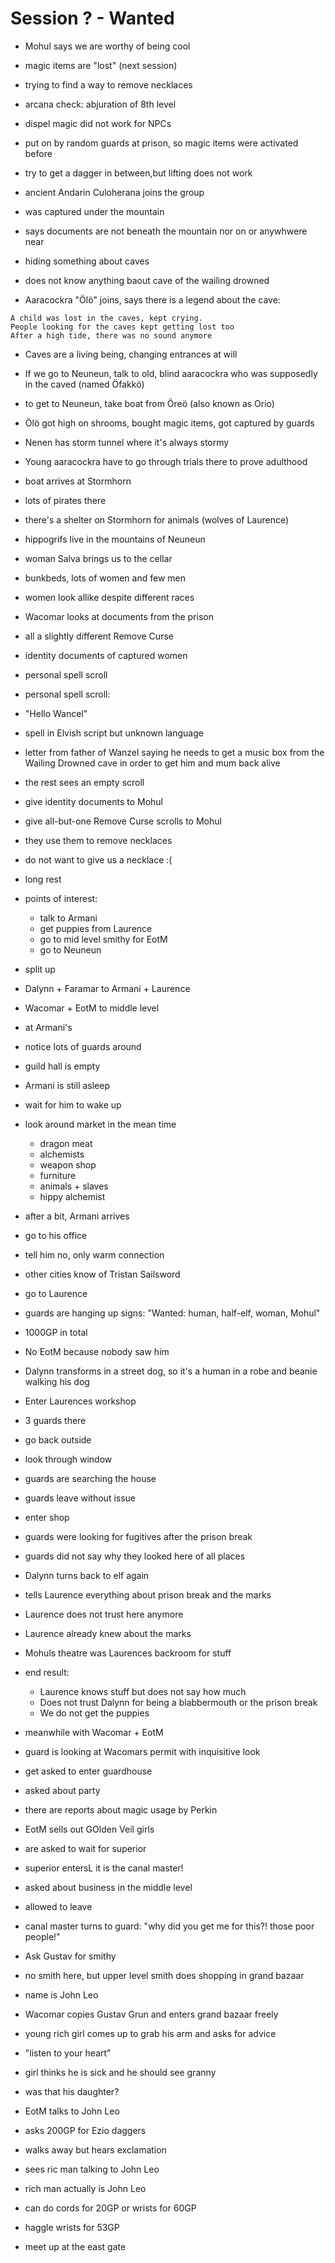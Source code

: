 # Session ? - Wanted

- Mohul says we are worthy of being cool
- magic items are "lost" (next session)

- trying to find a way to remove necklaces
- arcana check: abjuration of 8th level
- dispel magic did not work for NPCs
- put on by random guards at prison, so magic items were activated before
- try to get a dagger in between,but lifting does not work

- ancient Andarin Culoherana joins the group
- was captured under the mountain
- says documents are not beneath the mountain nor on or anywhwere near
- hiding something about caves
- does not know anything baout cave of the wailing drowned
- Aaracockra "Ölö" joins, says there is a legend about the cave:

```
A child was lost in the caves, kept crying.
People looking for the caves kept getting lost too
After a high tide, there was no sound anymore
```

- Caves are a living being, changing entrances at will
- If we go to Neuneun, talk to old, blind aaracockra who was supposedly in the caved (named Öfakkö)
- to get to Neuneun, take boat from Öreö (also known as Orio)
- Ölö got high on shrooms, bought magic items, got captured by guards

- Nenen has storm tunnel where it's always stormy
- Young aaracockra have to go through trials there to prove adulthood

- boat arrives at Stormhorn
- lots of pirates there
- there's a shelter on Stormhorn for animals (wolves of Laurence)
- hippogrifs live in the mountains of Neuneun

- woman Salva brings us to the cellar
- bunkbeds, lots of women and few men
- women look allike despite different races

- Wacomar looks at documents from the prison
- all a slightly different Remove Curse
- identity documents of captured women
- personal spell scroll

- personal spell scroll:
- "Hello Wancel"
- spell in Elvish script but unknown language
- letter from father of Wanzel saying he needs to get a music box from the Wailing Drowned cave in order to get him and mum back alive
- the rest sees an empty scroll

- give identity documents to Mohul
- give all-but-one Remove Curse scrolls to Mohul
- they use them to remove necklaces
- do not want to give us a necklace :(

- long rest

- points of interest:
  - talk to Armani
  - get puppies from Laurence
  - go to mid level smithy for EotM
  - go to Neuneun

- split up
- Dalynn + Faramar to Armani + Laurence
- Wacomar + EotM to middle level

- at Armani's
- notice lots of guards around
- guild hall is empty
- Armani is still asleep
- wait for him to wake up
- look around market in the mean time
  - dragon meat
  - alchemists
  - weapon shop
  - furniture
  - animals + slaves
  - hippy alchemist
- after a bit, Armani arrives
- go to his office
- tell him no, only warm connection
- other cities know of Tristan Sailsword

- go to Laurence
- guards are hanging up signs: "Wanted: human, half-elf, woman, Mohul"
- 1000GP in total
- No EotM because nobody saw him
- Dalynn transforms in a street dog, so it's a human in a robe and beanie walking his dog

- Enter Laurences workshop
- 3 guards there
- go back outside
- look through window
- guards are searching the house
- guards leave without issue
- enter shop
- guards were looking for fugitives after the prison break
- guards did not say why they looked here of all places
- Dalynn turns back to elf again
- tells Laurence everything about prison break and the marks
- Laurence does not trust here anymore
- Laurence already knew about the marks
- Mohuls theatre was Laurences backroom for stuff
- end result: 
  - Laurence knows stuff but does not say how much 
  - Does not trust Dalynn for being a blabbermouth or the prison break
  - We do not get the puppies


- meanwhile with Wacomar + EotM
- guard is looking at Wacomars permit with inquisitive look
- get asked to enter guardhouse
- asked about party
- there are reports about magic usage by Perkin
- EotM sells out GOlden Veil girls
- are asked to wait for superior
- superior entersL it is the canal master!
- asked about business in the middle level
- allowed to leave
- canal master turns to guard: "why did you get me for this?! those poor people!"
- Ask Gustav for smithy
- no smith here, but upper level smith does shopping in grand bazaar
- name is John Leo
- Wacomar copies Gustav Grun and enters grand bazaar freely
- young rich girl comes up to grab his arm and asks for advice
- "listen to your heart"
- girl thinks he is sick and he should see granny
- was that his daughter?

- EotM talks to John Leo
- asks 200GP for Ezio daggers
- walks away but hears exclamation
- sees ric man talking to John Leo
- rich man actually is John Leo
- can do cords for 20GP or wrists for 60GP
- haggle wrists for 53GP

- meet up at the east gate












